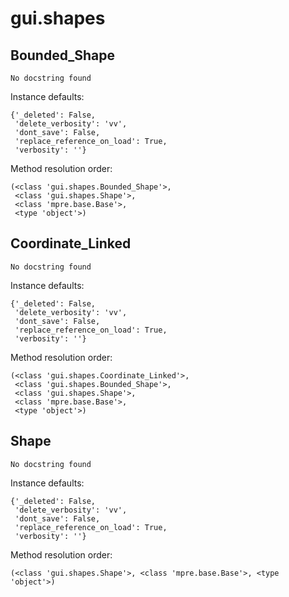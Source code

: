 gui.shapes
==============



Bounded_Shape
--------------

	No docstring found


Instance defaults: 

	{'_deleted': False,
	 'delete_verbosity': 'vv',
	 'dont_save': False,
	 'replace_reference_on_load': True,
	 'verbosity': ''}

Method resolution order: 

	(<class 'gui.shapes.Bounded_Shape'>,
	 <class 'gui.shapes.Shape'>,
	 <class 'mpre.base.Base'>,
	 <type 'object'>)

Coordinate_Linked
--------------

	No docstring found


Instance defaults: 

	{'_deleted': False,
	 'delete_verbosity': 'vv',
	 'dont_save': False,
	 'replace_reference_on_load': True,
	 'verbosity': ''}

Method resolution order: 

	(<class 'gui.shapes.Coordinate_Linked'>,
	 <class 'gui.shapes.Bounded_Shape'>,
	 <class 'gui.shapes.Shape'>,
	 <class 'mpre.base.Base'>,
	 <type 'object'>)

Shape
--------------

	No docstring found


Instance defaults: 

	{'_deleted': False,
	 'delete_verbosity': 'vv',
	 'dont_save': False,
	 'replace_reference_on_load': True,
	 'verbosity': ''}

Method resolution order: 

	(<class 'gui.shapes.Shape'>, <class 'mpre.base.Base'>, <type 'object'>)
